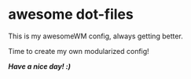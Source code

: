 # awesome dot-files

This is my awesomeWM config, always getting better.

Time to create my own modularized config!

***Have a nice day! :)***
